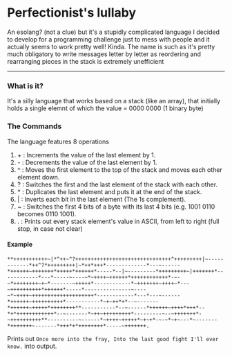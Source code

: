 # Perfectionist's lullaby
An esolang? (not a clue) but it's a stupidly complicated language I decided to develop for a programming challenge just to mess with people and it actually seems to work pretty well! Kinda. The name is such as it's pretty much obligatory to write messages letter by letter as reordering and rearranging pieces in the stack is extremely unefficient


------
### What is it?
It's a silly language that works based on a stack (like an array), that initially holds a single elemnt of which the value = 0000 0000 (1 binary byte)

### The Commands
The language features 8 operations
1. \+ :  Increments the value of the last element by 1.
2. \- :  Decrements the value of the last element by 1.
3. ^ :  Moves the first element to the top of the stack and moves each other element down.
4. ? :  Switches the first and the last element of the stack with each other.
5. \* :  Duplicates the last element and puts it at the end of the stack.
6. | :  Inverts each bit in the last element (The 1s complement).
7. ~ :  Switches the first 4 bits of a byte with its last 4 bits (e.g. 1001 0110 becomes 0110 1001).
8. . :  Prints out every stack element's value in ASCII, from left to right (full stop, in case not clear)

#### Example
```
**+++++++++++~|*^++~^?+++++++++++++++++++++++++++++++^+++++++++|~------------*++^?*+++++++++|~*++*+++*-------------*---~------*++++++~+++++++*+++++*++++++*-----*--|~---------*+++++++++~|+++++++*------------*---*-----~----~*~++++~++++++*++++++++++++*-~-~*++++++++~+~*-------~+++++*------------*~+++++++~++++~*---~++++++++++*++++++*-----*---------------~----~*~++++~++++++++++++++++++++*------------*---*---~------*++++++~++++++++++*-----------*~+~++*+*--~-------*++++++~+++++*++++++++**-----------*--~------*++++++~++++*+++*--*+*++++++++++++*--~-------*~++~+++++++++*---------~--~+++++++*-~++++++++++**----------~------*~++++~+++++*~+~+*-~-~*~+~---*~-------*+++++++~-------*+++*+*++++++++*-----~+++++++.
```

Prints out `Once more into the fray, Into the last good fight I'll ever know.` into output.
